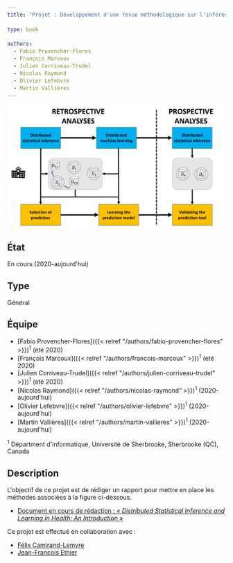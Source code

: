 ```yaml
---
title: "Projet : Développement d'une revue méthodologique sur l'inférence statistique et l'apprentissage distribués en santé"

type: book

authors:
  - Fabio Provencher-Flores
  - François Marcoux
  - Julien Corriveau-Trudel
  - Nicolas Raymond
  - Olivier Lefebvre
  - Martin Vallières
---
```


![Méthodes d'apprentissage et d'inférence distribués](distributed_main.jpg "Méthodes d'apprentissage et d'inférence distribués")

## État

En cours (2020-aujourd'hui)

## Type

Général

## Équipe

- [Fabio Provencher-Flores]({{< relref "/authors/fabio-provencher-flores" >}})<sup>1</sup> (été 2020)
- [François Marcoux]({{< relref "/authors/francois-marcoux" >}})<sup>1</sup> (été 2020)
- [Julien Corriveau-Trudel]({{< relref "/authors/julien-corriveau-trudel" >}})<sup>1</sup> (été 2020)
- [Nicolas Raymond]({{< relref "/authors/nicolas-raymond" >}})<sup>1</sup> (2020-aujourd'hui)
- [Olivier Lefebvre]({{< relref "/authors/olivier-lefebvre" >}})<sup>1</sup> (2020-aujourd'hui)
- [Martin Vallières]({{< relref "/authors/martin-vallieres" >}})<sup>1</sup> (2020-aujourd'hui)

<sup>1</sup> Départment d'informatique, Université de Sherbrooke, Sherbrooke (QC), Canada

## Description

L'objectif de ce projet est de rédiger un rapport pour mettre en place les méthodes associées à la figure ci-dessous.

- [Document en cours de rédaction : « _Distributed Statistical Inference and Learning in Health: An Introduction_ » ](https://www.dropbox.com/s/sqlmgr330e1v4mu/DL_Report_in_progress.pdf?dl=0)

Ce projet est effectué en collaboration avec :
- [Félix Camirand-Lemyre](https://griis.ca/a-propos/equipe/felix-camirand-lemyre/)
- [Jean-François Ethier](https://griis.ca/a-propos/equipe/jean-francois-ethier-codirecteur-scientifique/)
